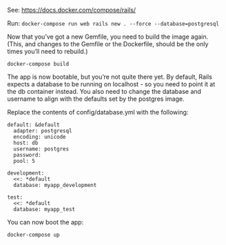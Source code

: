 See: https://docs.docker.com/compose/rails/

Run: `docker-compose run web rails new . --force --database=postgresql`

Now that you’ve got a new Gemfile, you need to build the image again. (This, and changes to the Gemfile or the Dockerfile, should be the only times you’ll need to rebuild.)

`docker-compose build`

The app is now bootable, but you’re not quite there yet. By default, Rails expects a database to be running on localhost - so you need to point it at the db container instead. You also need to change the database and username to align with the defaults set by the postgres image.

Replace the contents of config/database.yml with the following:

```
default: &default
  adapter: postgresql
  encoding: unicode
  host: db
  username: postgres
  password:
  pool: 5

development:
  <<: *default
  database: myapp_development

test:
  <<: *default
  database: myapp_test
```

You can now boot the app:

`docker-compose up`

